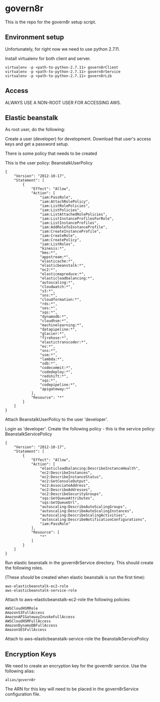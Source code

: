 # govern8r

This is the repo for the govern8r setup script.

## Environment setup

Unfortunately, for right now we need to use python 2.7.11.

Install virtualenv for both client and server. 
```
virtualenv -p <path-to-python-2.7.11> govern8rClient
virtualenv -p <path-to-python-2.7.11> govern8rService
virtualenv -p <path-to-python-2.7.11> govern8rLib
```

## Access

ALWAYS USE A NON-ROOT USER FOR ACCESSING AWS. 

## Elastic beanstalk

As root user, do the following:

Create a user (developer) for development. Download that user's access keys and get a password setup.

There is some policy that needs to be created

This is the user policy: BeanstalkUserPolicy
```
{
    "Version": "2012-10-17",
    "Statement": [
        {
            "Effect": "Allow",
            "Action": [
                "iam:PassRole",
                "iam:AttachRolePolicy",
                "iam:ListRolePolicies",
                "iam:ListPolicies",
                "iam:ListAttachedRolePolicies",
                "iam:ListInstanceProfilesForRole",
                "iam:ListInstanceProfiles",
                "iam:AddRoleToInstanceProfile",
                "iam:CreateInstanceProfile",
                "iam:CreateRole",
                "iam:CreatePolicy",
                "iam:ListRoles",
                "kinesis:*",
                "kms:*",
                "appstream:*",
                "elasticache:*",
		        "elasticbeanstalk:*",
		        "ec2:*",
		        "elasticmapreduce:*",
		        "elasticloadbalancing:*",
		        "autoscaling:*",
		        "cloudwatch:*",
		        "s3:*",
		        "sns:*",
		        "cloudformation:*",
		        "rds:*",
		        "ses:*",
		        "sqs:*",
		        "dynamodb:*",
		        "cloudhsm:*",
		        "machinelearning:*",
		        "datapipeline:*",
		        "glacier:*",
		        "firehose:*",
		        "elastictranscoder:*",
		        "es:*",
		        "sns:*",
		        "ssm:*",
		        "lambda:*",
		        "sdb:*",
		        "codecommit:*",
		        "codedeploy:*",
		        "redshift:*",
		        "sqs:*",
		        "codepipeline:*",
		        "apigateway:*"
            ],
            "Resource": "*"
        }
    ]
}
```

Attach BeanstalkUserPolicy to the user 'developer'.

Login as 'developer'. Create the following policy - this is the service policy: BeanstalkServicePolicy
```
{
    "Version": "2012-10-17",
    "Statement": [
        {
            "Effect": "Allow",
            "Action": [
                "elasticloadbalancing:DescribeInstanceHealth",
                "ec2:DescribeInstances",
                "ec2:DescribeInstanceStatus",
                "ec2:GetConsoleOutput",
                "ec2:AssociateAddress",
                "ec2:DescribeAddresses",
                "ec2:DescribeSecurityGroups",
                "sqs:GetQueueAttributes",
                "sqs:GetQueueUrl",
                "autoscaling:DescribeAutoScalingGroups",
                "autoscaling:DescribeAutoScalingInstances",
                "autoscaling:DescribeScalingActivities",
                "autoscaling:DescribeNotificationConfigurations",
               	"iam:PassRole"
            ],
            "Resource": [
                "*"
            ]
        }
    ]
}
```

Run elastic beanstalk in the govern8rService directory. This should create the following roles. 

(These *should* be created when elastic beanstalk is run the first time):

```
aws-elasticbeanstalk-ec2-role
aws-elasticbeanstalk-service-role
```

Attach to aws-elasticbeanstalk-ec2-role the following policies:

```
AWSCloudHSMRole
AmazonS3FullAccess
AmazonAPIGatewayInvokeFullAccess
AWSCloudHSMFullAccess
AmazonDynamoDBFullAccess
AmazonSESFullAccess
```

Attach to aws-elasticbeanstalk-service-role the BeanstalkServicePolicy


## Encryption Keys

We need to create an encryption key for the govern8r service. Use the following alias:

```
alias/govern8r
```

The ARN for this key will need to be placed in the govern8rService configuration file.




